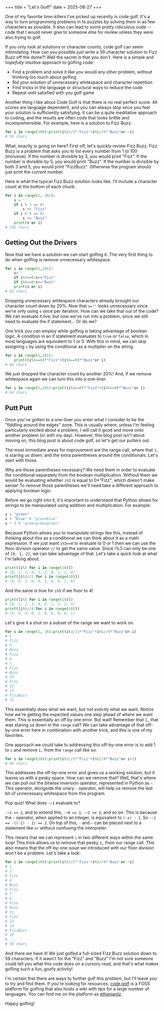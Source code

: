 +++
title = "Let's Golf!"
date = 2025-08-27
+++

One of my favorite time-killers I've picked up recently is code golf. It's a way to turn programming problems in to puzzles by solving them in as few characters as possible. It also can lead to some pretty ridiculous code -- code that I would never give to someone else for review unless they were also trying to golf. 

If you only look at solutions or character counts, code golf can seem intimidating. How can you possible just write a 59 character solution to Fizz Buzz off the dome?! Well the secret is that you don't. Here is a simple and _hopefully_ intuitive approach to golfing code:

- Find a problem and solve it like you would any other problem, without thinking too much about golfing
- Rid your solution of unnecessary whitespace and character repetition
- Find tricks in the language or structural ways to reduce the code
- Repeat until satisfied with you golf game

Another thing I like about Code Golf is that there is no real perfect score. All scores are language dependent, and you can always stop once you feel your solution is sufficiently satisfying. It can be a quite meditative approach to coding, and the results are often code that looks brittle and incomprehensible. For example, here is a solution to Fizz Buzz:

```python
for i in range(100):print(i%3//2*'Fizz'+i%5//4*"Buzz"or-~i)
# 59 chars
```

What, exactly is going on here? First off, let's quickly review Fizz Buzz. Fizz Buzz is a problem that asks you to list every number from 1 to 100 (inclusive). If the number is divisible by 3, you would print "Fizz". If the number is divisible by 5, you would print "Buzz". If the number is divisible by both 3 and 5, you would print "FizzBuzz". Otherwise the program should just print the current number.

Here is what the typical Fizz Buzz solution looks like. I'll include a character count at the bottom of each chunk. 

```python
for i in range(1, 101):
	s = ''
	if i % 3 == 0:
		s += "Fizz"
	if i % 5 == 0:
		s += "Buzz"
	print(s or i)
# 106 chars
```

## Getting Out the Drivers

Now that we have a solution we can start golfing it. The very first thing to do when golfing is remove unnecessary whitespace. 

```python
for i in range(1,101):
	s=''
	if i%3==0:s+="Fizz"
	if i%5==0:s+="Buzz"
	print(s or i)
# 85 chars
```

Dropping unnecessary whitespace characters already brought our character count down by 20%. Now that `s=''` looks unnecessary since we're only using `s` once per iteration. How can we take that out of the code? We can evaluate it live, but now we've run into a problem, since we still need to evaluate the if statement... Or do we? 

One trick you can employ while golfing is taking advantage of boolean logic. A condition in an if statement evaluates to `true` or `false`, which in most languages are equivalent to 1 or 0. With this in mind, we can skip assigning `s` by using the conditional as a multiplier on the string.

```python
for i in range(1,101):
	print((i%3==0)*"Fizz"+(i%5==0)*"Buzz"or i)
# 66 chars
```

We just dropped the character count by another 20%! And, if we remove whitespace again we can turn this into a one-liner.

```python
for i in range(1,101):print((i%3==0)*"Fizz"+(i%5==0)*"Buzz"or i)
# 64 chars
```

## Putt Putt

Once you've gotten to a one-liner you enter what I consider to be the "fiddling around the edges" zone. This is usually where, unless I'm feeling particularly excited about a problem, I will call it good and move onto another problem (or with my day). However, this blog post isn't about moving on, this blog post is about code golf, so let's get our putters out. 

The most immediate areas for improvement are the range call, where that `1,` is staring us down; and the extra parentheses around the conditionals. Let's start with those.

Why are those parentheses necessary? We need them in order to evaluate the conditional separately from the boolean multiplication. Without them we would be evaluating whether `i%3` is equal to 0*"Fizz", which doesn't make sense! To remove those parentheses we'll need take a different approach to applying boolean logic. 

Before we go right into it, it's important to understand that Python allows for strings to be manipulated using addition and multiplication. For example:

```python
s = "green"
s + "blue" # "greenblue"
s * 3 # "greengreengreen"
```

Because Python allows you to manipulate strings like this, instead of thinking about this as a conditional we can think about it as a math expression. If we just want `i%3==0` to evaluate to 0 or 1 then we can use the floor division operator `//` to get the same value. Since i%3 can only be one of `[0, 1, 2]`, we can take advantage of that. Let's take a quick look at what I'm talking about.

```python
print([i%3 for i in range(10)])
# [0, 1, 2, 0, 1, 2, 0, 1, 2, 0]
print([i%3//2 for i in range(10)])
# [0, 0, 1, 0, 0, 1, 0, 0, 1, 0]
```

And the same is true for `i%5` if we floor to 4!

```python
print([i%5 for i in range(10)])
# [0, 1, 2, 3, 4, 0, 1, 2, 3, 4]
print([i%5//4 for i in range(10)])
# [0, 0, 0, 0, 1, 0, 0, 0, 0, 1]
```

Let's give it a shot on a subset of the range we want to work on. 

```python
for i in range(1, 16):print(i%3//2*"Fizz"+i%5//4*"Buzz"or i)
# 1
# Fizz
# 3
# Buzz
# Fizz
# 6
# 7
# Fizz
# Buzz
# 10
# Fizz
# 12
# 13
# FizzBuzz
# 15
```

This essentially does what we want, but not _exactly_ what we want. Notice how we're getting the expected values one step ahead of where we want them. This is essentially an off by one error. But wait! Remember that `1,` that was staring us down in the `range` call? We can take advantage of that off-by-one error here in combination with another trick, and this is one of my favorites.

One approach we could take to addressing this off-by-one error is to add 1 to `i` and remove `1,` from the `range` call like so:

```python
for i in range(100):print(i%3//2*"Fizz"+i%5//4*"Buzz"or i+1)
# 60 chars
```

This addresses the off-by-one error and gives us a working solution, but it leaves us with a pesky space. How can we remove that? Well, that's where we can pull out the bitwise inversion operator, represented in Python as `~`. This operator, alongside the unary `-` operator, will help us remove the last bit of unnecessary whitespace from this program. 

Pop quiz! What does `-~1` evaluate to?

`-~1 == 2`, and to extend this, `-~0 == 1`, `-~2 == 3`, and so on. This is because the `~` operator, when applied to an integer, is equivalent to `(-x) - 1`. So `-~1 == -((-1) - 1) == 2`. On top of this, `-` and `~` can be placed next to a statement like `or` without confusing the interpreter. 

This means that we can represent `i` in two different ways within the same loop! This trick allows us to remove that pesky `1,` from our range call. This also means that the off-by-one issue we introduced with our floor division won't be a problem. Let's take a look:

```python
for i in range(100):print(i%3//2*'Fizz'+i%5//4*'Buzz'or-~i)
# 1
# 2
# Fizz
# 4
# Buzz
# Fizz
# 7
# 8
# Fizz
# Buzz
# 11
# Fizz
# 13
# 14
# FizzBuzz
# 16
# ...
# 59 chars
```

And there we have it! We just golfed a full-sized Fizz Buzz solution down to 59 characters. If it wasn't for the "Fizz" and "Buzz" I'm not sure someone could tell you what this code does on a cursory read, and that's what makes gofling such a fun, goofy activity! 

I'm certain that there are ways to further golf this problem, but I'll leave you to try and find them. If you're looking for resources, [code.golf](https://code.golf) is a FOSS platform for golfing that also hosts a wiki with tips for a large number of languages. You can find me on the platform as [ethanjantz](https://code.golf/golfers/EthanJantz). 

Happy golfing!
